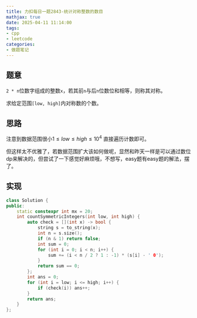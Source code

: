 ```yaml
---
title: 力扣每日一题2843-统计对称整数的数目
mathjax: true
date: 2025-04-11 11:14:00
tags:
- cpp
- leetcode
categories:
- 做题笔记
---
```


## 题意

`2 * n`位数字组成的整数`x`，若其前`n`与后`n`位数位和相等，则称其对称。

求给定范围`[low, high]`内对称数的个数。

## 思路

注意到数据范围很小$1 \leq low \leq high \leq 10^4$ 直接遍历计数即可。

但这样太不优雅了，若数据范围扩大该如何做呢，显然和昨天一样是可以通过数位dp来解决的，但尝试了一下感觉好麻烦哦，不想写，easy题有easy题的解法，摆了。

## 实现

```cpp
class Solution {
public:
    static constexpr int mx = 20;
    int countSymmetricIntegers(int low, int high) {
        auto check = [](int x) -> bool {
            string s = to_string(x);
            int n = s.size();
            if (n & 1) return false;
            int sum = 0;
            for (int i = 0; i < n; i++) {
                sum += (i < n / 2 ? 1 : -1) * (s[i] - ' 0');
            }
            return sum == 0;
        };
        int ans = 0;
        for (int i = low; i <= high; i++) {
            if (check(i)) ans++;
        }
        return ans;
    }
};
```

